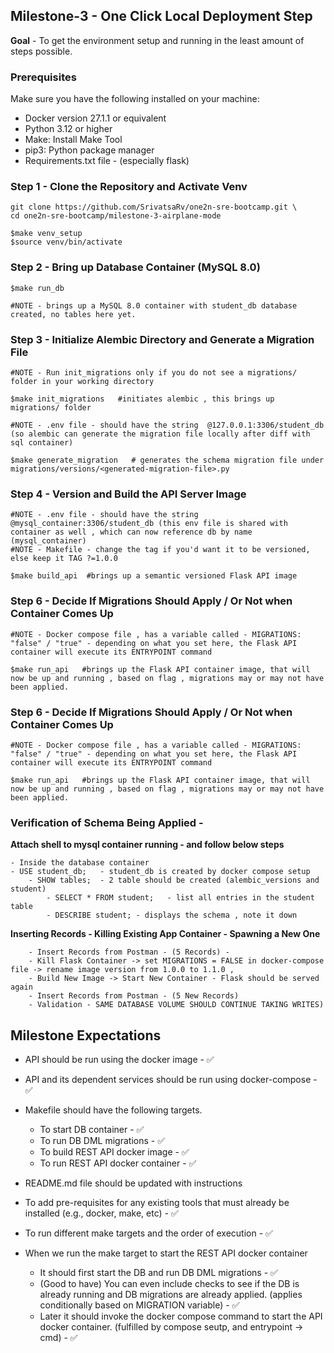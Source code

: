 ## Milestone-3 - One Click Local Deployment Step

**Goal** - To get the environment setup and running in the least amount of steps possible. 


### Prerequisites
Make sure you have the following installed on your machine:
- Docker version 27.1.1 or equivalent 
- Python 3.12 or higher
- Make: Install Make Tool 
- pip3: Python package manager
- Requirements.txt file - (especially flask)

### Step 1 - Clone the Repository and Activate Venv
```
git clone https://github.com/SrivatsaRv/one2n-sre-bootcamp.git \
cd one2n-sre-bootcamp/milestone-3-airplane-mode

$make venv_setup
$source venv/bin/activate
```

### Step 2 - Bring up Database Container (MySQL 8.0)

```
$make run_db  

#NOTE - brings up a MySQL 8.0 container with student_db database created, no tables here yet. 
```

### Step 3 - Initialize Alembic Directory and Generate a Migration File
```
#NOTE - Run init_migrations only if you do not see a migrations/ folder in your working directory 

$make init_migrations   #initiates alembic , this brings up migrations/ folder

#NOTE - .env file - should have the string  @127.0.0.1:3306/student_db (so alembic can generate the migration file locally after diff with sql container)

$make generate_migration   # generates the schema migration file under migrations/versions/<generated-migration-file>.py
```

### Step 4 - Version and Build the API Server Image 
```
#NOTE - .env file - should have the string  @mysql_container:3306/student_db (this env file is shared with container as well , which can now reference db by name (mysql_container)
#NOTE - Makefile - change the tag if you'd want it to be versioned, else keep it TAG ?=1.0.0

$make build_api  #brings up a semantic versioned Flask API image
```

### Step 6 - Decide If Migrations Should Apply / Or Not when Container Comes Up
```
#NOTE - Docker compose file , has a variable called - MIGRATIONS: "false" / "true" - depending on what you set here, the Flask API container will execute its ENTRYPOINT command

$make run_api   #brings up the Flask API container image, that will now be up and running , based on flag , migrations may or may not have been applied. 
```

### Step 6 - Decide If Migrations Should Apply / Or Not when Container Comes Up
```
#NOTE - Docker compose file , has a variable called - MIGRATIONS: "false" / "true" - depending on what you set here, the Flask API container will execute its ENTRYPOINT command

$make run_api   #brings up the Flask API container image, that will now be up and running , based on flag , migrations may or may not have been applied. 
``` 


### Verification of Schema Being Applied  - 
**Attach shell to mysql container running - and follow below steps**
```
- Inside the database container
- USE student_db;   - student_db is created by docker compose setup 
    - SHOW tables;  - 2 table should be created (alembic_versions and student) 
        - SELECT * FROM student;   - list all entries in the student table 
        - DESCRIBE student; - displays the schema , note it down
```

**Inserting Records - Killing Existing App Container - Spawning a New One**
```
    - Insert Records from Postman - (5 Records) - 
    - Kill Flask Container -> set MIGRATIONS = FALSE in docker-compose file -> rename image version from 1.0.0 to 1.1.0 , 
    - Build New Image -> Start New Container - Flask should be served again 
    - Insert Records from Postman - (5 New Records)
    - Validation - SAME DATABASE VOLUME SHOULD CONTINUE TAKING WRITES) 
```


## Milestone Expectations
- API should be run using the docker image - ✅
- API and its dependent services should be run using docker-compose - ✅

- Makefile should have the following targets.
    - To start DB container - ✅
    - To run DB DML migrations - ✅
    - To build REST API docker image - ✅
    - To run REST API docker container - ✅
- README.md file should be updated with instructions
- To add pre-requisites for any existing tools that must already be installed (e.g., docker, make, etc) - ✅
- To run different make targets and the order of execution - ✅

- When we run the make target to start the REST API docker container
    - It should first start the DB and run DB DML migrations - ✅ 
    - (Good to have) You can even include checks to see if the DB is already running and DB migrations are already applied. (applies conditionally based on MIGRATION variable) - ✅
    - Later it should invoke the docker compose command to start the API docker container.  (fulfilled by compose seutp, and entrypoint -> cmd) - ✅
